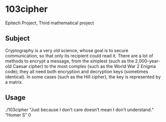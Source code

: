 # 103cipher

Epitech Project, Third mathematical project

## Subject

Cryptography is a very old science, whose goal is to secure communication, so that only its recipient could read it.
There are a lot of methods to encrypt a message, from the simplest (such as the 2,000-year-old Caesar cipher) to the most complex (such as the World War 2 Enigma code); they all need both encryption and decryption keys (sometimes identical).
In some cases (such as the Hill cipher), the key is represented by a matrix.

## Usage

./103cipher “Just because I don’t care doesn’t mean I don’t understand.” “Homer S” 0